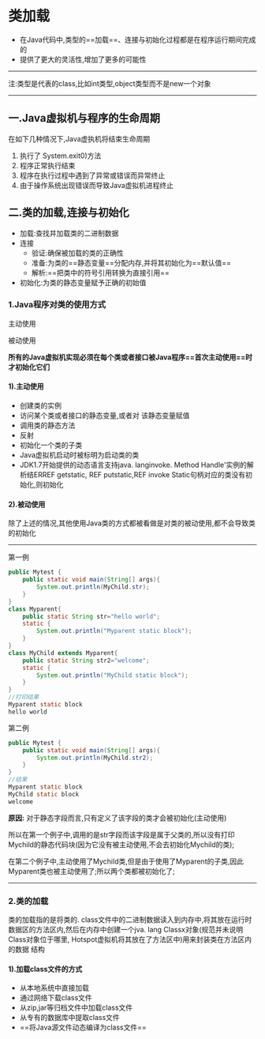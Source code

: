 # 类加载

- 在Java代码中,类型的==加载==、连接与初始化过程都是在程序运行期间完成的
- 提供了更大的灵活性,增加了更多的可能性

------------------

注:类型是代表的class,比如int类型,object类型而不是new一个对象

-------------------

## 一.Java虚拟机与程序的生命周期

在如下几种情况下,Java虚执机将结束生命周期

1. 执行了 System.exit0)方法
2. 程序正常执行结束
3. 程序在执行过程中遇到了异常或错误而异常终止
4. 由于操作系统出现错误而导致Java虚拟机进程终止

## 二.类的加载,连接与初始化

- 加载:查找并加载类的二进制数据
- 连接
  - 验证:确保被加载的类的正确性
  - 准备:为类的==静态变量==分配内存,并将其初始化为==默认值==
  - 解析:==把类中的符号引用转换为直接引用==
- 初始化:为类的静态变量赋予正确的初始值

### 1.Java程序对类的使用方式

主动使用

被动使用

**所有的Java虚拟机实现必须在每个类或者接口被Java程序==首次主动使用==时才初始化它们**

#### 1).主动使用

- 创建类的实例
- 访问某个类或者接口的静态变量,或者对 该静态变量赋值
- 调用类的静态方法
- 反射
- 初始化一个类的子类
- Java虚拟机启动时被标明为启动类的类
- JDK1.7开始提供的动态语言支持java. langinvoke. Method Handle'实例的解析结ERREF getstatic, REF putstatic,REF invoke Static句柄对应的类没有初始化,则初始化

#### 2).被动使用

除了上述的情况,其他使用Java类的方式都被看做是对类的被动使用,都不会导致类的初始化

--------------------

第一例

``` java
public Mytest {
    public static void main(String[] args){
        System.out.println(MyChild.str);
    }
}
class Myparent{
    public static String str="hello world";
    static {
        System.out.println("Myparent static block");
    }
}
class MyChild extends Myparent{
    public static String str2="welcome";
    static {
        System.out.println("MyChild static block");
    }
}
//打印结果
Myparent static block
hello world
```

第二例

``` java
public Mytest {
    public static void main(String[] args){
        System.out.println(MyChild.str2);
    }
}
//结果
Myparent static block
MyChild static block
welcome
```

**原因:** 对于静态字段而言,只有定义了该字段的类才会被初始化(主动使用)

所以在第一个例子中,调用的是str字段而该字段是属于父类的,所以没有打印Mychild的静态代码块(因为它没有被主动使用,不会去初始化Mychild的类);

在第二个例子中,主动使用了Mychild类,但是由于使用了Myparent的子类,因此Myparent类也被主动使用了;所以两个类都被初始化了;

------------------

### 2.类的加载

类的加载指的是将类的. class文件中的二进制数据读入到内存中,将其放在运行时数据区的方法区内,然后在内存中创建一个jva. lang Classx对象(规范并未说明 Class对象位于哪里, Hotspot虚拟机将其放在了方法区中)用来封装类在方法区内的数据
结构

#### 1).加载class文件的方式

- 从本地系统中直接加载
- 通过网络下载class文件
- 从zip,jar等归档文件中加载class文件
- 从专有的数据库中提取class文件
- ==将Java源文件动态编译为class文件==





